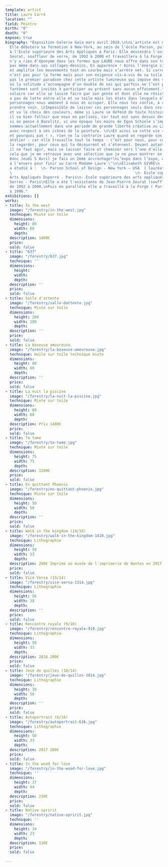 ```yaml
---
template: artist
title: Laure Carré
location: ""
field: Peintre
birth: "0"
death: "0"
expose: true
biography: "Exposition Galerie Gaïa mars avril 2018.\n\nL'artiste est née en 1968.
  Elle débutera sa formation à New-York, au sein de l'école Parson, puis la continuera
  à l'Ecole supérieure des Arts Appliqués à Paris. Elle deviendra l'assistante de
  Seurat, souffleur de verre, de 1992 à 2000 et travaillera à la Forge de 1992 à 1996.\n\n\"Il
  n’y a rien d’éponyme dans les formes que LAURE nous offre dans son travail sur toile,
  pas même dans ses collages-dessins. En apparence ! Ainsi l’énergie circule  vite
  et amplifie les mouvements tout en courbe mais s’arrête net. Si carré il y a ce
  n’est pas pour la forme mais pour son exigence vis-à-vis de sa toile. \n\nLà n’est
  pas le premier paradoxe chez cette artiste lumineuse qui impose des sujets troubles
  où la solitude s’accompagne d’un double de soi qui parfois ne l’est pas. Rêves et
  fantômes sont invités à participer au présent sans aucun effacement.\nLaure est
  solaire car elle se laisse faire par son geste et donc elle ne résiste pas, il n’y
  a pas de lutte entre elle et sa toile mais les états dans lesquels elle laisse ses
  personnages nous amènent à nous en occuper. Elle nous les confie, à condition d’en
  prendre soin. \nImpossible de laisser ces personnages seuls dans ces situations
  et vu le choix des couleurs, même si Laure se défend de toute histoire à nous raconter,
  il va bien falloir que nous en parlions, car tout est sans dessus dessous. \nAlors
  si on pense à Bazelitz, si une époque les mains de Egon Schiele s’imposaient, nous
  sommes actuellement dans une période de grande liberté créative ou Laure emprunte
  avec respect à ses icônes de la peinture. \n\nEt ainsi va cette vie « c’est vrai
  et pourquoi pas ! », rien ne la contrarie Laure quand on regarde son travail, son
  atelier - car elle travaille tout le temps - c’est pour nous, pour ceux qui aiment
  la regarder, pour ceux qui la découvrent et s’étonnent. Devant autant de toiles
  il ne faut agir, mais se laisser faire et cheminer vers l’une d’elle.\nC’est comme
  cela que je me retrouve avec une sélection que je ne peux montrer en une seule fois.
  Donc Jeudi 5 Avril je fais un 2ème accrochage!\nL’expo dans l’expo, on met la galerie
  à l’envers pour finir au Carré Madame Laure \"\n\nElisabeth GIVRE\n                                                                                                                                                                                                  \n\nElle
  a étudié à :  \n- Parson School of Design - New York – USA  ( lauréate d’une bourse)
  \                                                       \n- Ecole supérieure des
  Arts Appliqués Duperré - Paris\n- Ecole supérieure des arts appliqués Olivier de
  Serres - Paris\nElle a été l'assistante de Jean-Pierre Seurat (souffleur de verre)
  de 1992 à 2000.\nPuis en parallèle elle a travaillé à la Forge ( Paris)  de 1992
  à 1996."
exhibitions: []
works:
- title: In the west
  image: "/forestry/in-the-west.jpg"
  technique: Mixte sur toile
  dimensions:
    height: 80
    width: 80
    depth:
  description: 1400€
  price:
  sold: false
- title: "637"
  image: "/forestry/637.jpg"
  technique: ''
  dimensions:
    height:
    width:
    depth:
  description: ''
  price:
  sold: false
- title: Salle d'attente
  image: "/forestry/salle-dattente.jpg"
  technique: Mixte sur toile
  dimensions:
    height: 200
    width: 200
    depth:
  description: ''
  price:
  sold: false
- title: La boxeuse amoureuse
  image: "/forestry/la-boxeuse-amoureuse.jpg"
  technique: Huile sur toile technique mixte
  dimensions:
    height: 80
    width: 80
    depth:
  description: ''
  price:
  sold: false
- title: La nuit la piscine
  image: "/forestry/la-nuit-la-piscine.jpg"
  technique: Mixte sur toile
  dimensions:
    height: 80
    width: 80
    depth:
  description: Prix 1400€
  price:
  sold: false
- title: To tame
  image: "/forestry/to-tame.jpg"
  technique: Mixte sur toile
  dimensions:
    height: 75
    width: 75
    depth:
  description: 1200€
  price:
  sold: false
- title: En quittant Phoenix
  image: "/forestry/en-quittant-phoenix.jpg"
  technique: Mixte sur toile
  dimensions:
    height: 50
    width: 50
    depth:
  description: ''
  price:
  sold: false
- title: Walk in the kingdom (14/18)
  image: "/forestry/walk-in-the-kingdom-1418.jpg"
  technique: Lithographie
  dimensions:
    height: 50
    width: 33
    depth:
  description: 200€ Imprimé au musée de l'imprimerie de Nantes en 2017.
  price:
  sold: false
- title: Vice Versa (13/14)
  image: "/forestry/vice-versa-1314.jpg"
  technique: Lithographie
  dimensions:
    height: 56
    width: 38
    depth:
  description: ''
  price:
  sold: false
- title: Rencontre royale (9/10)
  image: "/forestry/rencontre-royale-910.jpg"
  technique: Lithographie
  dimensions:
    height: 50
    width: 33
    depth:
  description: 2016 200€
  price:
  sold: false
- title: Jeux de quilles (10/14)
  image: "/forestry/jeux-de-quilles-1014.jpg"
  technique: Lithographie
  dimensions:
    height: 38
    width: 56
    depth:
  description: ''
  price:
  sold: false
- title: Autoportrait (6/16)
  image: "/forestry/autoportrait-616.jpg"
  technique: Lithographie
  dimensions:
    height: 50
    width: 33
    depth:
  description: 2017 200€
  price:
  sold: false
- title: In the wood for love
  image: "/forestry/in-the-wood-for-love.jpg"
  technique: ''
  dimensions:
    height: 37
    width: 44
    depth:
  description: 230€
  price:
  sold: false
- title: Native spririt
  image: "/forestry/native-spririt.jpg"
  technique: ''
  dimensions:
    height: 34
    width: 23
    depth:
  description: 130€
  price:
  sold: false

---
```

